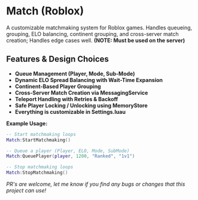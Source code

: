 # Match (Roblox)

A customizable matchmaking system for Roblox games. Handles queueing, grouping, ELO balancing, continent grouping, and cross-server match creation; Handles edge cases well. **(NOTE: Must be used on the server)**

## Features & Design Choices

- **Queue Management (Player, Mode, Sub-Mode)**
- **Dynamic ELO Spread Balancing with Wait-Time Expansion**
- **Continent-Based Player Grouping**
- **Cross-Server Match Creation via MessagingService**
- **Teleport Handling with Retries & Backoff**
- **Safe Player Locking / Unlocking using MemoryStore**
- **Everything is customizable in Settings.luau**

**Example Usage:**

```lua
-- Start matchmaking loops
Match:StartMatchmaking()

-- Queue a player (Player, ELO, Mode, SubMode)
Match:QueuePlayer(player, 1200, "Ranked", "1v1")

-- Stop matchmaking loops
Match:StopMatchmaking()
```

*PR's are welcome, let me know if you find any bugs or changes that this project can use!*